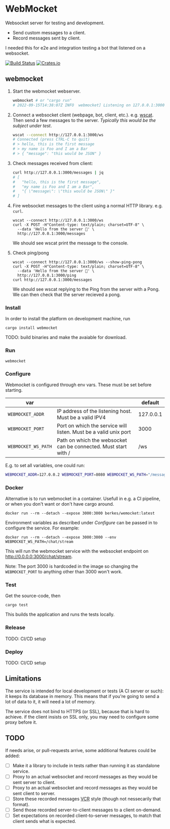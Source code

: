 # WebMocket

Websocket server for testing and development.

* Send custom messages to a client.
* Record messages sent by client.

I needed this for e2e and integration testing a bot that listened on
a websocket.

[![Build Status](https://cloud.drone.io/api/badges/berkes/webmocket/status.svg?ref=refs/heads/main)](https://cloud.drone.io/berkes/webmocket)
[![Crates.io](https://img.shields.io/crates/d/webmocket)](https://crates.io/crates/webmocket)

## webmocket

1. Start the webmocket webserver.
    ```bash
    webmocket # or "cargo run"
    # 2022-09-15T14:38:07Z INFO  webmocket] Listening on 127.0.0.1:3000
    ```

2. Connect a websocket client (webpage, bot, client, etc.). e.g.
   [wscat](https://github.com/websockets/wscat). Then send a few messages to
   the server. *Typically this would be the subject under test*.
    ```bash
    wscat --connect http://127.0.0.1:3000/ws
    # Connected (press CTRL-C to quit)
    # > hello, this is the first message
    # > my name is Foo and I am a Bar
    # > { "message": "this would be JSON" }
    ```

3. Check messages received from client:
    ```bash
    curl http://127.0.0.1:3000/messages | jq
    # [
    #   "hello, this is the first message",
    #   "my name is Foo and I am a Bar",
    #   "{ \"message\": \"this would be JSON\" }"
    # ]
    ```

4. Fire websocket messages to the client using a normal HTTP library. e.g. `curl`.
    ```
    wscat --connect http://127.0.0.1:3000/ws
    curl -X POST -H"Content-type: text/plain; charset=UTF-8" \
      --data 'Hello from the server 👋' \
      http://127.0.0.1:3000/messages
    ```
    We should see wscat print the message to the console.

6. Check ping/pong
    ```
    wscat --connect http://127.0.0.1:3000/ws --show-ping-pong
    curl -X POST -H"Content-type: text/plain; charset=UTF-8" \
      --data 'Hello from the server 👋' \
      http://127.0.0.1:3000/ping
    curl http://127.0.0.1:3000/messages
    ```
    We should see wscat replying to the Ping from the server with a Pong.
    We can then check that the server recieved a pong.

### Install

In order to install the platform on development machine, run

    cargo install webmocket

TODO: build binaries and make the avaiable for download.

### Run

    webmocket


### Configure

Webmocket is configured through env vars. These must be set before starting.

| var     |          | default |
|---------|----------|---------|
| `WEBMOCKET_ADDR` | IP address of the listening host. Must be a valid IPV4 | 127.0.0.1 |
| `WEBMOCKET_PORT` | Port on which the service will listen. Must be a valid unix port | 3000 |
| `WEBMOCKET_WS_PATH` | Path on which the websocket can be connected. Must start with / | /ws |

E.g. to set all variables, one could run:
```bash
WEBMOCKET_ADDR=127.0.0.2 WEBMOCKET_PORT=8080 WEBMOCKET_WS_PATH="/messages/user" cargo run
```

### Docker

Alternative is to run webmocket in a container. Usefull in e.g. a CI pipeline,
or when you don't want or don't have cargo around.

`docker run --rm --detach --expose 3000:3000 berkes/wemocket:latest`

Environment variables as described under *Configure* can be passed in to
configure the service. For example:

`docker run --rm --detach --expose 3000:3000 --env WEBMOCKET_WS_PATH=/chat/stream`

This will run the webmocket service with the websocket endpoint on
http://0.0.0.0:3000/chat/stream.

Note: The port 3000 is hardcoded in the image so changing the `WEBMOCKET_PORT`
to anything other than 3000 won't work.

### Test

Get the source-code, then

    cargo test

This builds the application and runs the tests locally.

### Release

TODO: CI/CD setup

### Deploy

TODO: CI/CD setup

## Limitations

The service is intended for local development or tests (A CI server or such):
it keeps its database in memory. This means that if you're going to send a lot
of data to it, it will need a lot of memory.

The service does not bind to HTTPS (or SSL), because that is hard to achieve.
if the client insists on SSL only, you may need to configure some proxy before
it.

## TODO

If needs arise, or pull-requests arrive, some additional features could be added:

* [ ] Make it a library to include in tests rather than running it as standalone service.
* [ ] Proxy to an actual websocket and record messages as they would be sent server to client.
* [ ] Proxy to an actual websocket and record messages as they would be sent client to server.
* [ ] Store these recorded messages [VCR](https://github.com/vcr/vcr) style (though not nessecarily that format).
* [ ] Send those recorded server-to-client messages to a client on-demand.
* [ ] Set expectations on recorded client-to-server messages, to match that client sends what is expected.
